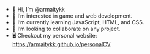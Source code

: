 - 👋 Hi, I’m @armaitykk
- 👀 I’m interested in game and web development.
- 🌱 I’m currently learning JavaScript, HTML, and CSS.
- 💞️ I’m looking to collaborate on any project.
- 🖥️ Checkout my personal website: https://armaitykk.github.io/personalCV.

<!---
armaitykk/armaitykk is a ✨ special ✨ repository because its `README.md` (this file) appears on your GitHub profile.
You can click the Preview link to take a look at your changes.
--->
